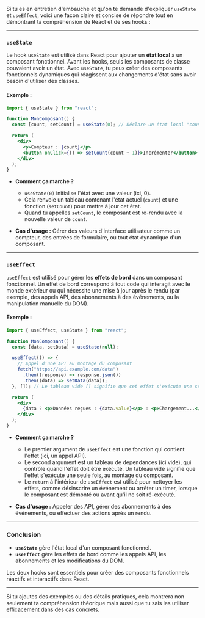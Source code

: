 Si tu es en entretien d'embauche et qu'on te demande d'expliquer `useState` et `useEffect`, voici une façon claire et concise de répondre tout en démontrant ta compréhension de React et de ses hooks :

---

### `useState`

Le hook `useState` est utilisé dans React pour ajouter un **état local** à un composant fonctionnel. Avant les hooks, seuls les composants de classe pouvaient avoir un état. Avec `useState`, tu peux créer des composants fonctionnels dynamiques qui réagissent aux changements d'état sans avoir besoin d'utiliser des classes.

#### Exemple :

```jsx
import { useState } from "react";

function MonComposant() {
  const [count, setCount] = useState(0); // Déclare un état local "count"

  return (
    <div>
      <p>Compteur : {count}</p>
      <button onClick={() => setCount(count + 1)}>Incrémenter</button>
    </div>
  );
}
```

- **Comment ça marche ?**

  - `useState(0)` initialise l'état avec une valeur (ici, 0).
  - Cela renvoie un tableau contenant l'état actuel (`count`) et une fonction (`setCount`) pour mettre à jour cet état.
  - Quand tu appelles `setCount`, le composant est re-rendu avec la nouvelle valeur de `count`.

- **Cas d'usage :** Gérer des valeurs d'interface utilisateur comme un compteur, des entrées de formulaire, ou tout état dynamique d'un composant.

---

### `useEffect`

`useEffect` est utilisé pour gérer les **effets de bord** dans un composant fonctionnel. Un effet de bord correspond à tout code qui interagit avec le monde extérieur ou qui nécessite une mise à jour après le rendu (par exemple, des appels API, des abonnements à des événements, ou la manipulation manuelle du DOM).

#### Exemple :

```jsx
import { useEffect, useState } from "react";

function MonComposant() {
  const [data, setData] = useState(null);

  useEffect(() => {
    // Appel d'une API au montage du composant
    fetch("https://api.example.com/data")
      .then((response) => response.json())
      .then((data) => setData(data));
  }, []); // Le tableau vide [] signifie que cet effet s'exécute une seule fois

  return (
    <div>
      {data ? <p>Données reçues : {data.value}</p> : <p>Chargement...</p>}
    </div>
  );
}
```

- **Comment ça marche ?**

  - Le premier argument de `useEffect` est une fonction qui contient l'effet (ici, un appel API).
  - Le second argument est un tableau de dépendances (ici vide), qui contrôle quand l'effet doit être exécuté. Un tableau vide signifie que l'effet s'exécute une seule fois, au montage du composant.
  - Le `return` à l'intérieur de `useEffect` est utilisé pour nettoyer les effets, comme désinscrire un événement ou arrêter un timer, lorsque le composant est démonté ou avant qu'il ne soit ré-exécuté.

- **Cas d'usage :** Appeler des API, gérer des abonnements à des événements, ou effectuer des actions après un rendu.

---

### Conclusion

- **`useState`** gère l'état local d'un composant fonctionnel.
- **`useEffect`** gère les effets de bord comme les appels API, les abonnements et les modifications du DOM.

Les deux hooks sont essentiels pour créer des composants fonctionnels réactifs et interactifs dans React.

---

Si tu ajoutes des exemples ou des détails pratiques, cela montrera non seulement ta compréhension théorique mais aussi que tu sais les utiliser efficacement dans des cas concrets.
